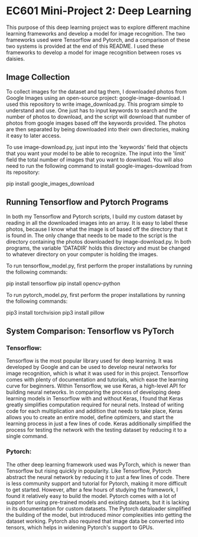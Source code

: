 # EC601 Mini-Project 2: Deep Learning

This purpose of this deep learning project was to explore different machine learning frameworks and develop a model for image recognition. The two frameworks used were Tensorflow and Pytorch, and a comparison of these two systems is provided at the end of this README. I used these frameworks to develop a model for image recognition between roses vs daisies. 

## Image Collection
To collect images for the dataset and tag them, I downloaded photos from Google Images using an open-source project: google-image-download. I used this repository to write image_download.py. This program simple to understand and use. One just has to input keywords to search and the number of photos to download, and the script will download that number of photos from google images based off the keywords provided. The photos are then separated by being downloaded into their own directories, making it easy to later access.

To use image-download.py, just input into the 'keywords' field that objects that you want your model to be able to recognize. The input into the 'limit' field the total number of images that you want to download. You will also need to run the following command to install google-images-download from its repository:

pip install google_images_download

## Running Tensorflow and Pytorch Programs

In both my Tensorflow and Pytorch scripts, I build my custom dataset by reading in all the downloaded images into an array. It is easy to label these photos, because I know what the image is of based off the directory that it is found in. The only change that needs to be made to the script is the directory containing the photos downloaded by image-download.py. In both programs, the variable 'DATADIR' holds this directory and must be changed to whatever directory on your computer is holding the images.

To run tensorflow_model.py, first perform the proper installations by running the following commands:

pip install tensorflow
pip install opencv-python

To run pytorch_model.py, first perform the proper installations by running the following commands:

pip3 install torchvision
pip3 install pillow


## System Comparison: Tensorflow vs PyTorch

### Tensorflow:

Tensorflow is the most popular library used for deep learning. It was developed by Google and can be used to develop neural networks for image recognition, which is what it was used for in this project. Tensorflow comes with plenty of documentation and tutorials, which ease the learning curve for beginners. Within Tensorflow, we use Keras, a high-level API for building neural networks. In comparing the process of developing deep learning models in Tensorflow with and without Keras, I found that Keras greatly simplifies computation required for neural nets. Instead of writing code for each multiplication and addition that needs to take place, Keras allows you to create an entire model, define optimizers, and start the learning process in just a few lines of code. Keras additionally simplified the process for testing the network with the testing dataset by reducing it to a single command.

### Pytorch:

The other deep learning framework used was PyTorch, which is newer than Tensorflow but rising quickly in popularity. Like Tensorflow, Pytorch abstract the neural network by reducing it to just a few lines of code. There is less community support and tutorial for Pytorch, making it more difficult to get started. However, after a few hours of studying the framework, I found it relatively easy to build the model. Pytorch comes with a lot of support for using pre-trained models and existing datasets, but it is lacking in its documentation for custom datasets. The Pytorch dataloader simplified the building of the model, but introduced minor complexities into getting the dataset working. Pytorch also required that image data be converted into tensors, which helps in widening Pytorch's support to GPUs.
